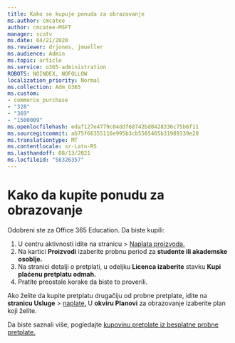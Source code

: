 ```yaml
---
title: Kako se kupuje ponuda za obrazovanje
ms.author: cmcatee
author: cmcatee-MSFT
manager: scotv
ms.date: 04/21/2020
ms.reviewer: drjones, jmueller
ms.audience: Admin
ms.topic: article
ms.service: o365-administration
ROBOTS: NOINDEX, NOFOLLOW
localization_priority: Normal
ms.collection: Adm_O365
ms.custom:
- commerce_purchase
- "328"
- "369"
- "1500009"
ms.openlocfilehash: edaf127e4779c04ddf68742bd0428336c75b6f11
ms.sourcegitcommit: ab75f66355116e995b3cb5505465b31989339e28
ms.translationtype: MT
ms.contentlocale: sr-Latn-RS
ms.lasthandoff: 08/13/2021
ms.locfileid: "58326357"
---
```

# <a name="how-to-purchase-an-education-offer"></a>Kako da kupite ponudu za obrazovanje

Odobreni ste za Office 365 Education. Da biste kupili:
  
1. U centru aktivnosti idite na  stranicu \> [Naplata proizvoda.](https://go.microsoft.com/fwlink/p/?linkid=842054)
2. Na kartici **Proizvodi** izaberite probnu period za **studente ili akademske osoblje.**
3. Na stranici detalji o pretplati, u odeljku **Licenca izaberite** stavku **Kupi plaćenu pretplatu odmah.**
4. Pratite preostale korake da biste to proverili.

Ako želite da kupite pretplatu drugačiju od probne pretplate, idite na **stranicu Usluge** \> [naplate.](https://go.microsoft.com/fwlink/p/?linkid=868433) U **okviru Planovi** za obrazovanje izaberite plan koji želite.

Da biste saznali više, pogledajte [kupovinu pretplate iz besplatne probne pretplate.](https://docs.microsoft.com/microsoft-365/commerce/try-or-buy-microsoft-365#buy-a-subscription-from-your-free-trial)